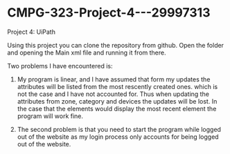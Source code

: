 # CMPG-323-Project-4---29997313
Project 4: UiPath

Using this project you can clone the repository from github.
Open the folder and opening the Main xml file and running it from there.

Two problems I have encountered is:
1) My program is linear, and I have assumed that form my updates the attributes will be listed from the most rescently created ones. which is not the case and I have not accounted for. Thus when updating the attributes from zone, category and devices the updates will be lost. In the case that the elements would display the most recent element the program will work fine.

2) The second problem is that you need to start the program while logged out of the website as my login process only accounts for being logged out of the website.
